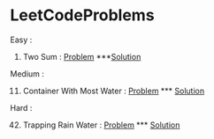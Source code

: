 # LeetCodeProblems

Easy : 
   1. Two Sum  : 
       [Problem](https://leetcode.com/problems/two-sum/)  ***[Solution](https://github.com/ktariayman/LeetCodeProblems/blob/main/Find_Two_Sum.js)
       
Medium :

   11. Container With Most Water : 
       [Problem](https://leetcode.com/problems/container-with-most-water/) *** [Solution](https://github.com/ktariayman/LeetCodeProblems/blob/main/Container_with_most_water.js)
       
Hard : 

   42. Trapping Rain Water : 
       [Problem](https://leetcode.com/problems/trapping-rain-water/) *** [Solution](https://github.com/ktariayman/LeetCodeProblems/blob/main/Trapping_Rain_Water.js)
